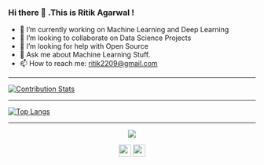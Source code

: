 ### Hi there 👋 .This is Ritik Agarwal !

- 🔭 I’m currently working on Machine Learning and Deep Learning
- 👯 I’m looking to collaborate on Data Science Projects
- 🤔 I’m looking for help with Open Source
- 💬 Ask me about Machine Learning Stuff.
- 📫 How to reach me: ritik2209@gmail.com

---

[![Contribution Stats](https://github-contribution-stats.vercel.app/api/?username=ritik2209)](https://github.com/LordDashMe/github-contribution-stats/)

---

[![Top Langs](https://github-readme-stats.vercel.app/api/top-langs/?username=ritik2209)](https://github.com/anuraghazra/github-readme-stats)


---
<p align="center">
  <img align="center" src="https://github-readme-stats.vercel.app/api/top-langs/?username=ritik2209&layout=compact)](https://github.com/ritik2209/github-readme-stats" />
</p>

<p align=center>
<img height="25" src="https://badges.pufler.dev/visits/ritik2209/ritik2209?color=black&logo=github" />
<img height="25" src="https://komarev.com/ghpvc/?username=ritik2209&color=brightgreen" />
<a href="https://github.com/ritik2209">
</a>
</p>
